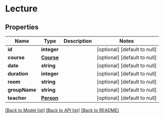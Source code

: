 # Lecture

## Properties
Name | Type | Description | Notes
------------ | ------------- | ------------- | -------------
**id** | **integer** |  | [optional] [default to null]
**course** | [**Course**](Course.md) |  | [optional] [default to null]
**date** | **string** |  | [optional] [default to null]
**duration** | **integer** |  | [optional] [default to null]
**room** | **string** |  | [optional] [default to null]
**groupName** | **string** |  | [optional] [default to null]
**teacher** | [**Person**](Person.md) |  | [optional] [default to null]

[[Back to Model list]](../README.md#documentation-for-models) [[Back to API list]](../README.md#documentation-for-api-endpoints) [[Back to README]](../README.md)


